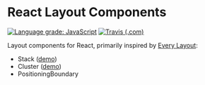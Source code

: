 # React Layout Components

[![Language grade: JavaScript](https://img.shields.io/lgtm/grade/javascript/g/kripod/react-layout-components.svg?logo=lgtm&logoWidth=18)](https://lgtm.com/projects/g/kripod/react-layout-components/context:javascript)
[![Travis (.com)](https://img.shields.io/travis/com/kripod/react-layout-components)](https://travis-ci.com/github/kripod/react-layout-components)

Layout components for React, primarily inspired by [Every Layout](https://every-layout.dev/):

- Stack ([demo](https://codesandbox.io/s/layout-components-stack-1xnx3?file=/src/App.tsx))
- Cluster ([demo](https://codesandbox.io/s/layout-components-cluster-otcnh?file=/src/App.tsx))
- PositioningBoundary
